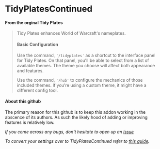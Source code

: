 # TidyPlatesContinued
#### From the orginal Tidy Plates

>Tidy Plates enhances World of Warcraft's nameplates.
>
>#### Basic Configuration
>Use the command, `'/tidyplates'` as a shortcut to the interface panel for Tidy Plates. On that panel, you'll be able to select from a list of available themes. The theme you choose will affect both appearance and features.
>
>Use the command, `'/hub'` to configure the mechanics of those included themes. If you're using a custom theme, it might have a different config tool.

#### About this github

The primary reason for this github is to keep this addon working in the abscence of its authors. As such the likely hood of adding or improving features is relatively low.

*If you come across any bugs, don't hesitate to open up an [issue](https://github.com/Luxocracy/TidyPlates_BFA/issues)*
  
*To convert your settings over to TidyPlatesContinued refer to [this guide](https://github.com/Luxocracy/TidyPlatesContinued/issues/5).*
